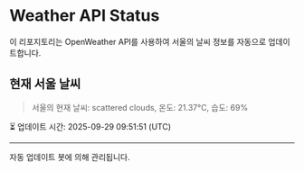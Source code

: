 
# Weather API Status

이 리포지토리는 OpenWeather API를 사용하여 서울의 날씨 정보를 자동으로 업데이트합니다.

## 현재 서울 날씨
> 서울의 현재 날씨: scattered clouds, 온도: 21.37°C, 습도: 69%

⏳ 업데이트 시간: 2025-09-29 09:51:51 (UTC)

---
자동 업데이트 봇에 의해 관리됩니다.
